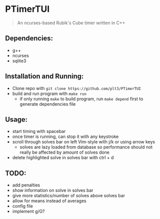 # PTimerTUI

> An ncurses-based Rubik's Cube timer written in C++

## Dependencies:

- g++
- ncurses
- sqlite3

## Installation and Running:

- Clone repo with `git clone https://github.com/plt3/PTimerTUI`
- build and run program with `make run`
  - if only running `make` to build program, run `make depend` first to generate dependencies file

## Usage:

- start timing with spacebar
- once timer is running, can stop it with any keystroke
- scroll through solves bar on left Vim-style with j/k or using arrow keys
  - solves are lazy loaded from database so performance should not really be affected by amount of solves done
- delete highlighted solve in solves bar with ctrl + d

## TODO:

- add penalties
- show information on solve in solves bar
- give more statistics/number of solves above solves bar
- allow for means instead of averages
- config file
- implement g/G?

